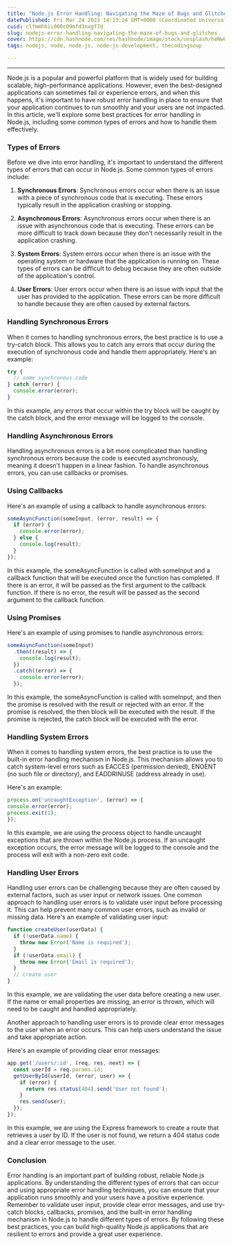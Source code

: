 ```yaml
---
title: "Node.js Error Handling: Navigating the Maze of Bugs and Glitches"
datePublished: Fri Mar 24 2023 14:13:24 GMT+0000 (Coordinated Universal Time)
cuid: clfmmhhii000c09mfd3nxgf7d
slug: nodejs-error-handling-navigating-the-maze-of-bugs-and-glitches
cover: https://cdn.hashnode.com/res/hashnode/image/stock/unsplash/heNwUmEtZzo/upload/21b969569c77cbc0468f17b2b3808ab5.jpeg
tags: nodejs, node, node-js, node-js-development, thecodingsoup

---
```


---

Node.js is a popular and powerful platform that is widely used for building scalable, high-performance applications. However, even the best-designed applications can sometimes fail or experience errors, and when this happens, it's important to have robust error handling in place to ensure that your application continues to run smoothly and your users are not impacted. In this article, we'll explore some best practices for error handling in Node.js, including some common types of errors and how to handle them effectively.

### Types of Errors

Before we dive into error handling, it's important to understand the different types of errors that can occur in Node.js. Some common types of errors include:

1. **Synchronous Errors**: Synchronous errors occur when there is an issue with a piece of synchronous code that is executing. These errors typically result in the application crashing or stopping.
    
2. **Asynchronous Errors**: Asynchronous errors occur when there is an issue with asynchronous code that is executing. These errors can be more difficult to track down because they don't necessarily result in the application crashing.
    
3. **System Errors**: System errors occur when there is an issue with the operating system or hardware that the application is running on. These types of errors can be difficult to debug because they are often outside of the application's control.
    
4. **User Errors**: User errors occur when there is an issue with input that the user has provided to the application. These errors can be more difficult to handle because they are often caused by external factors.
    

### Handling Synchronous Errors

When it comes to handling synchronous errors, the best practice is to use a try-catch block. This allows you to catch any errors that occur during the execution of synchronous code and handle them appropriately. Here's an example:

```javascript
try {
  // some synchronous code
} catch (error) {
  console.error(error);
}
```

In this example, any errors that occur within the try block will be caught by the catch block, and the error message will be logged to the console.

### Handling Asynchronous Errors

Handling asynchronous errors is a bit more complicated than handling synchronous errors because the code is executed asynchronously, meaning it doesn't happen in a linear fashion. To handle asynchronous errors, you can use callbacks or promises.

### Using Callbacks

Here's an example of using a callback to handle asynchronous errors:  

```javascript
someAsyncFunction(someInput, (error, result) => {
  if (error) {
    console.error(error);
  } else {
    console.log(result);
  }
});
```

In this example, the someAsyncFunction is called with someInput and a callback function that will be executed once the function has completed. If there is an error, it will be passed as the first argument to the callback function. If there is no error, the result will be passed as the second argument to the callback function.

### Using Promises

Here's an example of using promises to handle asynchronous errors:  

```javascript
someAsyncFunction(someInput)
  .then((result) => {
    console.log(result);
  })
  .catch((error) => {
    console.error(error);
  });
```

In this example, the someAsyncFunction is called with someInput, and then the promise is resolved with the result or rejected with an error. If the promise is resolved, the then block will be executed with the result. If the promise is rejected, the catch block will be executed with the error.

### Handling System Errors

When it comes to handling system errors, the best practice is to use the built-in error handling mechanism in Node.js. This mechanism allows you to catch system-level errors such as EACCES (permission denied), ENOENT (no such file or directory), and EADDRINUSE (address already in use).

Here's an example:

```javascript
process.on('uncaughtException', (error) => {
console.error(error);
process.exit(1);
});
```

  
In this example, we are using the process object to handle uncaught exceptions that are thrown within the Node.js process. If an uncaught exception occurs, the error message will be logged to the console and the process will exit with a non-zero exit code.

### Handling User Errors

Handling user errors can be challenging because they are often caused by external factors, such as user input or network issues. One common approach to handling user errors is to validate user input before processing it. This can help prevent many common user errors, such as invalid or missing data. Here's an example of validating user input:

```javascript
function createUser(userData) {
  if (!userData.name) {
    throw new Error('Name is required');
  }
  if (!userData.email) {
    throw new Error('Email is required');
  }
  // create user
}
```

In this example, we are validating the user data before creating a new user. If the name or email properties are missing, an error is thrown, which will need to be caught and handled appropriately.

Another approach to handling user errors is to provide clear error messages to the user when an error occurs. This can help users understand the issue and take appropriate action.

Here's an example of providing clear error messages:

```javascript
app.get('/users/:id', (req, res, next) => {
  const userId = req.params.id;
  getUserById(userId, (error, user) => {
    if (error) {
      return res.status(404).send('User not found');
    }
    res.send(user);
  });
});
```

  
In this example, we are using the Express framework to create a route that retrieves a user by ID. If the user is not found, we return a 404 status code and a clear error message to the user.

### Conclusion

Error handling is an important part of building robust, reliable Node.js applications. By understanding the different types of errors that can occur and using appropriate error handling techniques, you can ensure that your application runs smoothly and your users have a positive experience. Remember to validate user input, provide clear error messages, and use try-catch blocks, callbacks, promises, and the built-in error handling mechanism in Node.js to handle different types of errors. By following these best practices, you can build high-quality Node.js applications that are resilient to errors and provide a great user experience.